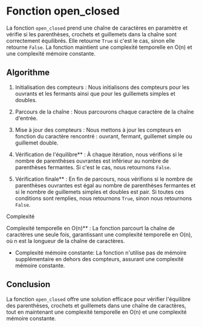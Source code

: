 # Fonction open_closed

La fonction `open_closed` prend une chaîne de caractères en paramètre et vérifie si les parenthèses, crochets et guillemets dans la chaîne sont correctement équilibrés. Elle retourne `True` si c'est le cas, sinon elle retourne `False`. La fonction maintient une complexité temporelle en O(n) et une complexité mémoire constante.

## Algorithme

1. Initialisation des compteurs : Nous initialisons des compteurs pour les ouvrants et les fermants ainsi que pour les guillemets simples et doubles.

2. Parcours de la chaîne : Nous parcourons chaque caractère de la chaîne d'entrée.

3. Mise à jour des compteurs : Nous mettons à jour les compteurs en fonction du caractère rencontré : ouvrant, fermant, guillemet simple ou guillemet double.

4. Vérification de l'équilibre** : À chaque itération, nous vérifions si le nombre de parenthèses ouvrantes est inférieur au nombre de parenthèses fermantes. Si c'est le cas, nous retournons `False`.

5. Vérification finale** : En fin de parcours, nous vérifions si le nombre de parenthèses ouvrantes est égal au nombre de parenthèses fermantes et si le nombre de guillemets simples et doubles est pair. Si toutes ces conditions sont remplies, nous retournons `True`, sinon nous retournons `False`.

 Complexité

Complexité temporelle en O(n)** : La fonction parcourt la chaîne de caractères une seule fois, garantissant une complexité temporelle en O(n), où n est la longueur de la chaîne de caractères.
  
- Complexité mémoire constante: La fonction n'utilise pas de mémoire supplémentaire en dehors des compteurs, assurant une complexité mémoire constante.

## Conclusion

La fonction `open_closed` offre une solution efficace pour vérifier l'équilibre des parenthèses, crochets et guillemets dans une chaîne de caractères, tout en maintenant une complexité temporelle en O(n) et une complexité mémoire constante.
